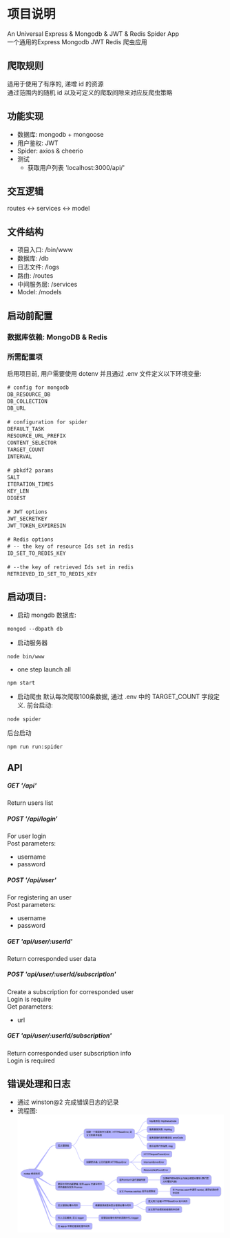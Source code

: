 # 项目说明
An Universal Express & Mongodb & JWT & Redis Spider App<br>
一个通用的Express Mongodb JWT Redis 爬虫应用

## 爬取规则
适用于使用了有序的, 递增 id 的资源\
通过范围内的随机 id 以及可定义的爬取间隙来对应反爬虫策略

## 功能实现
  * 数据库: mongodb + mongoose
  * 用户鉴权: JWT
  * Spider: axios & cheerio
  * 测试
    * 获取用户列表 'localhost:3000/api/'

## 交互逻辑
routes <-> services <-> model

## 文件结构
* 项目入口: /bin/www
* 数据库: /db
* 日志文件: /logs
* 路由: /routes
* 中间服务层: /services
* Model: /models

## 启动前配置
### 数据库依赖:  MongoDB & Redis

### 所需配置项
启用项目前, 用户需要使用 dotenv 并且通过 .env 文件定义以下环境变量:

~~~
# config for mongodb
DB_RESOURCE_DB
DB_COLLECTION
DB_URL

# configuration for spider
DEFAULT_TASK
RESOURCE_URL_PREFIX
CONTENT_SELECTOR
TARGET_COUNT
INTERVAL

# pbkdf2 params
SALT
ITERATION_TIMES
KEY_LEN
DIGEST

# JWT options
JWT_SECRETKEY
JWT_TOKEN_EXPIRESIN

# Redis options
# -- the key of resource Ids set in redis
ID_SET_TO_REDIS_KEY

# --the key of retrieved Ids set in redis
RETRIEVED_ID_SET_TO_REDIS_KEY
~~~




## 启动项目:
* 启动 mongdb 数据库:
~~~
mongod --dbpath db
~~~
* 启动服务器
~~~
node bin/www
~~~
* one step launch all
~~~
npm start
~~~
* 启动爬虫
默认每次爬取100条数据, 通过 .env 中的 TARGET_COUNT 字段定义.
前台启动:
~~~
node spider
~~~
后台启动
~~~
npm run run:spider
~~~
## API
##### GET '/api' 
Return users list

##### POST '/api/login'
For user login\
Post parameters:
* username 
* password 

##### POST '/api/user' 
For registering an user\
Post parameters:
* username
* password

##### GET 'api/user/:userId'
Return corresponded user data

##### POST 'api/user/:userId/subscription'
Create a subscription for corresponded user\
Login is require\
Get parameters:
* url

##### GET 'api/user/:userId/subscription'
Return corresponded user subscription info\
Login is required



## 错误处理和日志
  * 通过 winston@2 完成错误日志的记录
  * 流程图:
![Error handling flow](./error-handling-flow.png)



